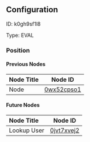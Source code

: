 # 
## Configuration
ID:  k0gh9sf1l8

Type: EVAL 








### Position

#### Previous Nodes
| Node Title | Node ID |
| :------------- | ------------ |
| Node | [0wx52cpso1](./0wx52cpso1.md) | 
 
 #### Future Nodes
| Node Title | Node ID |
| :------------- | ------------ |
| Lookup User |[0jvt7xvej2](./0jvt7xvej2.md) | 